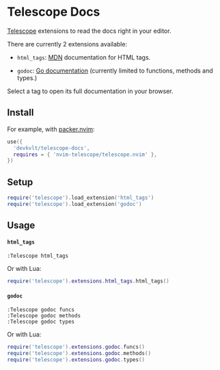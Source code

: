 # Telescope Docs

[Telescope](https://github.com/nvim-telescope/telescope.nvim) extensions to read
the docs right in your editor.

There are currently 2 extensions available:

- `html_tags`: [MDN](https://developer.mozilla.org/) documentation for HTML
  tags.

- `godoc`: [Go documentation](https://pkg.go.dev/) (currently limited to
  functions, methods and types.)

Select a tag to open its full documentation in your browser.

## Install

For example, with [packer.nvim](https://github.com/wbthomason/packer.nvim):

```lua
use({
  'devkvlt/telescope-docs',
  requires = { 'nvim-telescope/telescope.nvim' },
})
```

## Setup

```lua
require('telescope').load_extension('html_tags')
require('telescope').load_extension('godoc')
```

## Usage

#### `html_tags`

```vim
:Telescope html_tags
```

Or with Lua:

```lua
require('telescope').extensions.html_tags.html_tags()
```

#### `godoc`

```vim
:Telescope godoc funcs
:Telescope godoc methods
:Telescope godoc types
```

Or with Lua:

```lua
require('telescope').extensions.godoc.funcs()
require('telescope').extensions.godoc.methods()
require('telescope').extensions.godoc.types()
```
